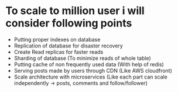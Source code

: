 # To scale to million user i will consider following points
 - Putting proper indexes on database
 - Replication of database for disaster recovery
 - Create Read replicas for faster reads
 - Sharding of database (To minimize reads of whole table)
 - Putting cache of non frequently used data (With help of redis)
 - Serving posts made by users through CDN (Like AWS cloudfront)
 - Scale architecture with microservices (Like each part can scale independently -> posts, comments and follow/follower)